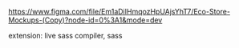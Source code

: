 https://www.figma.com/file/Em1aDiIHmqozHpUAjsYhT7/Eco-Store-Mockups-(Copy)?node-id=0%3A1&mode=dev

extension: live sass compiler, sass 